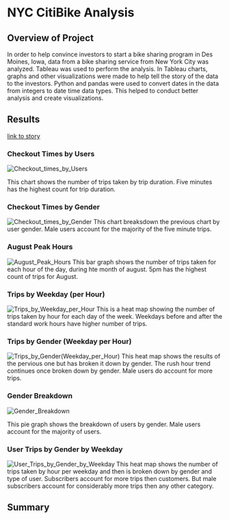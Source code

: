 # NYC CitiBike Analysis

## Overview of Project

In order to help convince investors to start a bike sharing program in Des Moines, Iowa,
data from a bike sharing service from New York City was analyzed. Tableau was used to perform
the analysis. In Tableau charts, graphs and other visualizations were made to help tell the story
of the data to the investors. Python and pandas were used to convert dates in the data from
integers to date time data types. This helped to conduct better analysis and create visualizations.

## Results
[link to story](https://public.tableau.com/app/profile/zach4381/viz/Book1_16629454757880/CitibikeAnalysis?publish=yes)

### Checkout Times by Users
![Checkout_times_by_Users](https://user-images.githubusercontent.com/103155045/190296413-84136250-22bb-420d-bed5-779837b7e043.png)

This chart shows the number of trips taken by trip duration. Five minutes has the highest count for trip duration.

### Checkout Times by Gender
![Checkout_times_by_Gender](https://user-images.githubusercontent.com/103155045/190296485-ef1936ef-3b11-48e3-a969-9ce58645ca99.png)
This chart breaksdown the previous chart by user gender. Male users account for the majority of the five minute trips.

### August Peak Hours
![August_Peak_Hours](https://user-images.githubusercontent.com/103155045/190296532-3545aa67-1b15-416c-becd-827c1a2c3f34.png)
This bar graph shows the number of trips taken for each hour of the day, during hte month of august. 5pm has the highest count of
trips for August.

### Trips by Weekday (per Hour)
![Trips_by_Weekday_per_Hour](https://user-images.githubusercontent.com/103155045/190296671-42e724d8-cb4d-4cfc-b95d-657673e55499.png)
This is a heat map showing the number of trips taken by hour for each day of the week. Weekdays before and after the standard 
work hours have higher number of trips.

### Trips by Gender (Weekday per Hour)
![Trips_by_Gender(Weekday_per_Hour)](https://user-images.githubusercontent.com/103155045/190296636-f662b3f0-8579-484f-8ee6-42e32ecb6d47.png)
This heat map shows the results of the pervious one but has broken it down by gender. The rush hour trend continues once broken down by gender. 
Male users do account for more trips.

### Gender Breakdown
![Gender_Breakdown](https://user-images.githubusercontent.com/103155045/190296734-8008b649-86f2-44a5-989d-33a2ca6206a5.png)

This pie graph shows the breakdown of users by gender. Male users account for the majority of users.

### User Trips by Gender by Weekday
![User_Trips_by_Gender_by_Weekday](https://user-images.githubusercontent.com/103155045/190296753-439245f3-e45e-4ca0-98f1-ab0434380ca5.png)
This heat map shows the number of trips taken by hour per weekday and then is broken down by gender and type of user. Subscribers account for 
more trips then customers. But male subscribers account for considerably more trips then any other category.

## Summary
